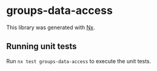 # groups-data-access

This library was generated with [Nx](https://nx.dev).

## Running unit tests

Run `nx test groups-data-access` to execute the unit tests.
